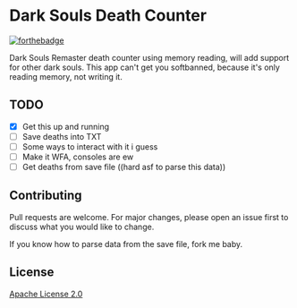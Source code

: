 # Dark Souls Death Counter

[![forthebadge](https://forthebadge.com/images/badges/made-with-c-sharp.svg)](https://forthebadge.com)

Dark Souls Remaster death counter using memory reading, will add support for other dark souls. This app can't get you softbanned, because it's only reading memory, not writing it.

## TODO

- [x] Get this up and running
- [ ] Save deaths into TXT
- [ ] Some ways to interact with it i guess
- [ ] Make it WFA, consoles are ew
- [ ] Get deaths from save file ((hard asf to parse this data))

## Contributing
Pull requests are welcome. For major changes, please open an issue first to discuss what you would like to change.

If you know how to parse data from the save file, fork me baby.

## License
[Apache License 2.0](https://choosealicense.com/licenses/apache-2.0/)
